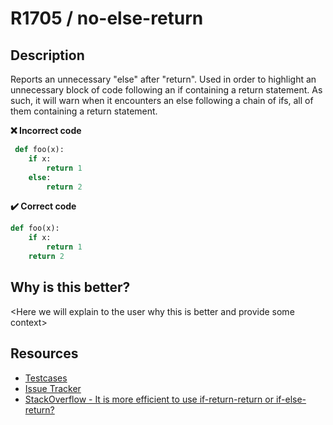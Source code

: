 
# R1705 / no-else-return
## Description
Reports an unnecessary "else" after "return".
Used in order to highlight an unnecessary block of code following an if containing a return statement. As such, it will warn when it encounters an else following a chain of ifs, all of them containing a return statement.

**:x: Incorrect code**
```python
 def foo(x):
    if x:
        return 1
    else:
        return 2
```
**:heavy_check_mark: Correct code**
```python
def foo(x):
    if x:
        return 1
    return 2
```

## Why is this better?
\<Here we will explain to the user why this is better and provide some context>


## Resources <Links for further discussions>
* [Testcases](https://github.com/PyCQA/pylint/blob/master/pylint/test/functional/no_else_return.py)
* [Issue Tracker](https://github.com/PyCQA/pylint/issues?q=is%3Aissue+"no-else-return"+OR+"R1705")
* [StackOverflow - It is more efficient to use if-return-return or if-else-return?](https://stackoverflow.com/questions/9191388/it-is-more-efficient-to-use-if-return-return-or-if-else-return/28250521)

